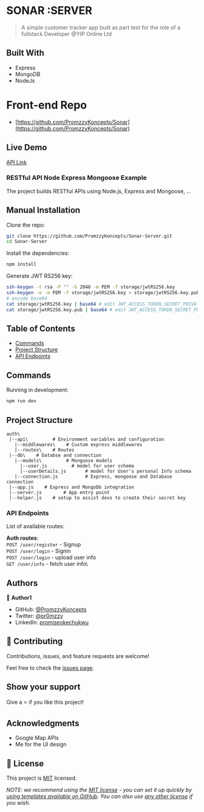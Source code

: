 
# SONAR :SERVER

> A simple customer tracker app built as part test for the role of a fullstack Developer @YIP Online Ltd


## Built With

- Express
- MongoDB
- NodeJs

# Front-end Repo
- [https://github.com/PromzzyKoncepts/Sonar](https://github.com/PromzzyKoncepts/Sonar)

## Live Demo 

[API Link](https://sonar-server.onrender.com)



### RESTful API Node Express Mongoose Example

The project builds RESTful APIs using Node.js, Express and Mongoose, ...

## Manual Installation

Clone the repo:

```bash
git clone https://github.com/PromzzyKoncepts/Sonar-Server.git
cd Sonar-Server
```

Install the dependencies:

```bash
npm install
```


Generate JWT RS256 key:

```bash
ssh-keygen -t rsa -P "" -b 2048 -m PEM -f storage/jwtRS256.key
ssh-keygen -e -m PEM -f storage/jwtRS256.key > storage/jwtRS256.key.pub
# encode base64
cat storage/jwtRS256.key | base64 # edit JWT_ACCESS_TOKEN_SECRET_PRIVATE in .env
cat storage/jwtRS256.key.pub | base64 # edit JWT_ACCESS_TOKEN_SECRET_PUBLIC in .env
```

## Table of Contents

- [Commands](#commands)
- [Project Structure](#project-structure)
- [API Endpoints](#api-endpoints)

## Commands

Running in development:

```bash
npm run dev
```



## Project Structure

```
auth\
 |--api\         # Environment variables and configuration
   |--middlewares\    # Custom express middlewares
   |--routes\    # Routes
 |--db\    # Databse and connection
   |--models\         # Mongoose models
     |--user.js         # model for user schema
     |--userDetails.js       # model for User's personal Info schema
   |--connection.js          # Express, mongoose and Database connection
 |--app.js    # Express and MongoDb integration
 |--server.js        # App entry point
 |--helper.js    # setup to assist devs to create their secret key
```

### API Endpoints

List of available routes:

**Auth routes**:\
`POST /user/register` - Signup\
`POST /user/login` - Signin\
`POST /user/login` - upload user info\
`GET /user/info` - fetch user info\


## Authors

👤 **Author1**

- GitHub: [@PromzzyKoncepts](https://github.com/PromzzyKoncepts)
- Twitter: [@pr0mzzy](https://twitter.com/pr0mzzy)
- LinkedIn: [promiseokechukwu](https://linkedin.com/in/promiseokechukwu)


## 🤝 Contributing

Contributions, issues, and feature requests are welcome!

Feel free to check the [issues page](../../issues/).

## Show your support

Give a ⭐️ if you like this project!

## Acknowledgments

- Google Map APIs
- Me for the UI design

## 📝 License

This project is [MIT](./LICENSE) licensed.

_NOTE: we recommend using the [MIT license](https://choosealicense.com/licenses/mit/) - you can set it up quickly by [using templates available on GitHub](https://docs.github.com/en/communities/setting-up-your-project-for-healthy-contributions/adding-a-license-to-a-repository). You can also use [any other license](https://choosealicense.com/licenses/) if you wish._
